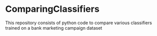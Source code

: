 # ComparingClassifiers
This repository consists of python code to compare various classifiers trained on a bank marketing campaign dataset
